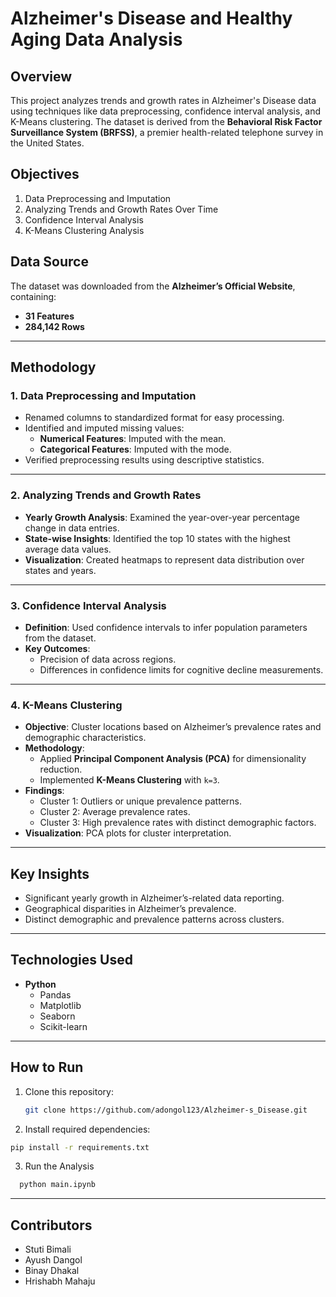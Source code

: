 # Alzheimer's Disease and Healthy Aging Data Analysis

## Overview
This project analyzes trends and growth rates in Alzheimer's Disease data using techniques like data preprocessing, confidence interval analysis, and K-Means clustering. The dataset is derived from the **Behavioral Risk Factor Surveillance System (BRFSS)**, a premier health-related telephone survey in the United States.

## Objectives
1. Data Preprocessing and Imputation  
2. Analyzing Trends and Growth Rates Over Time  
3. Confidence Interval Analysis  
4. K-Means Clustering Analysis  

## Data Source
The dataset was downloaded from the **Alzheimer’s Official Website**, containing:
- **31 Features**
- **284,142 Rows**

---

## Methodology

### 1. **Data Preprocessing and Imputation**
- Renamed columns to standardized format for easy processing.
- Identified and imputed missing values:
  - **Numerical Features**: Imputed with the mean.
  - **Categorical Features**: Imputed with the mode.
- Verified preprocessing results using descriptive statistics.

---

### 2. **Analyzing Trends and Growth Rates**
- **Yearly Growth Analysis**: Examined the year-over-year percentage change in data entries.
- **State-wise Insights**: Identified the top 10 states with the highest average data values.
- **Visualization**: Created heatmaps to represent data distribution over states and years.

---

### 3. **Confidence Interval Analysis**
- **Definition**: Used confidence intervals to infer population parameters from the dataset.
- **Key Outcomes**:
  - Precision of data across regions.
  - Differences in confidence limits for cognitive decline measurements.

---

### 4. **K-Means Clustering**
- **Objective**: Cluster locations based on Alzheimer’s prevalence rates and demographic characteristics.
- **Methodology**:
  - Applied **Principal Component Analysis (PCA)** for dimensionality reduction.
  - Implemented **K-Means Clustering** with `k=3`.
- **Findings**:
  - Cluster 1: Outliers or unique prevalence patterns.
  - Cluster 2: Average prevalence rates.
  - Cluster 3: High prevalence rates with distinct demographic factors.
- **Visualization**: PCA plots for cluster interpretation.

---

## Key Insights
- Significant yearly growth in Alzheimer’s-related data reporting.
- Geographical disparities in Alzheimer’s prevalence.
- Distinct demographic and prevalence patterns across clusters.

---

## Technologies Used
- **Python**
  - Pandas
  - Matplotlib
  - Seaborn
  - Scikit-learn

---

## How to Run
1. Clone this repository:
   ```bash
   git clone https://github.com/adongol123/Alzheimer-s_Disease.git

2. Install required dependencies:
  ```bash
  pip install -r requirements.txt
  ```

3. Run the Analysis

```bash
  python main.ipynb
```

---

## Contributors
- Stuti Bimali
- Ayush Dangol
- Binay Dhakal
- Hrishabh Mahaju

